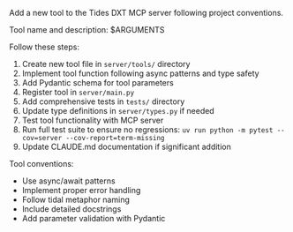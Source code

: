 Add a new tool to the Tides DXT MCP server following project conventions.

Tool name and description: $ARGUMENTS

Follow these steps:

1. Create new tool file in `server/tools/` directory
2. Implement tool function following async patterns and type safety
3. Add Pydantic schema for tool parameters
4. Register tool in `server/main.py`
5. Add comprehensive tests in `tests/` directory
6. Update type definitions in `server/types.py` if needed
7. Test tool functionality with MCP server
8. Run full test suite to ensure no regressions: `uv run python -m pytest --cov=server --cov-report=term-missing`
9. Update CLAUDE.md documentation if significant addition

Tool conventions:
- Use async/await patterns
- Implement proper error handling
- Follow tidal metaphor naming
- Include detailed docstrings
- Add parameter validation with Pydantic